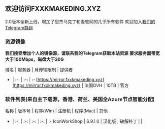 ## 欢迎访问FXXKMAKEDING.XYZ

2.0版本全新上线，增加了思杰马克丁和麦软网的几乎所有软件
欢迎加入[我们的Telegram群组](https://t.me/fxxkmakeding)

### 资源镜像
**我们接受增加个人的镜像源，请联系我的Telegram获取本站资源**
**要求服务器带宽大于100Mbps，磁盘大于20G**

域名 | 服务器 | 月传输限制 | 提供者
- | :-: | :-: | :-
[https://mirror.fxxkmakeding.xyz](https://mirror.fxxkmakeding.xyz) | 法国OVH | 10TB | 官方

### 软件列表(来自主下载源，香港、荷兰、美国全Azure节点智能分配)
名称 | 版本号 | 程序(Win) | 注册机 | 程序(Mac) | 其他
- | :-: | :-: | :-: | :-: | :-
IconWorkShop | 6.9.1.0 | 汉化版 | 破解补丁 | |
